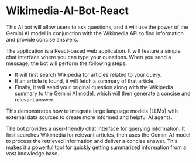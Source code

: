# Wikimedia-AI-Bot-React

This AI bot will allow users to ask questions, and it will use the power of the Gemini AI model in conjunction with the Wikimedia API to find information and provide concise answers.

The application is a React-based web application. It will feature a simple chat interface where you can type your questions. When you send a message, the bot will perform the following steps:

 - It will first search Wikipedia for articles related to your query.
 - If an article is found, it will fetch a summary of that article.
 - Finally, it will send your original question along with the Wikipedia summary to the Gemini AI model, which will then generate a concise and relevant answer.

This demonstrates how to integrate large language models (LLMs) with external data sources to create more informed and helpful AI agents.

The bot provides a user-friendly chat interface for querying information. It first searches Wikimedia for relevant articles, then uses the Gemini AI model to process the retrieved information and deliver a concise answer. This makes it a powerful tool for quickly getting summarized information from a vast knowledge base.
